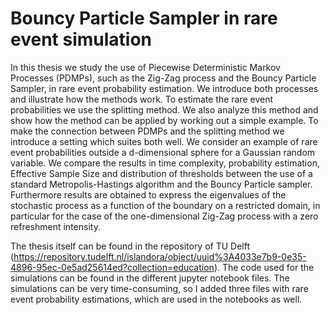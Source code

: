 # Bouncy Particle Sampler in rare event simulation

In this thesis we study the use of Piecewise Deterministic Markov Processes (PDMPs), such as the Zig-Zag process and the Bouncy Particle Sampler, in rare event probability estimation. We introduce both processes and illustrate how the methods work. To estimate the rare event probabilities we use the splitting method. We also analyze this method and show how the method can be applied by working out a simple example. To make the connection between PDMPs and the splitting method we introduce a setting which suites both well. We consider an example of rare event probabilities outside a d-dimensional sphere for a Gaussian random variable. We compare the results in time complexity, probability estimation, Effective Sample Size and distribution of thresholds between the use of a standard Metropolis-Hastings algorithm and the Bouncy Particle sampler. Furthermore results are obtained to express the eigenvalues of the stochastic process as a function of the boundary on a restricted domain, in particular for the case of the one-dimensional Zig-Zag process with a zero refreshment intensity.

The thesis itself can be found in the repository of TU Delft (https://repository.tudelft.nl/islandora/object/uuid%3A4033e7b9-0e35-4896-95ec-0e5ad25614ed?collection=education). The code used for the simulations can be found in the different jupyter notebook files. The simulations can be very time-consuming, so I added three files with rare event probability estimations, which are used in the notebooks as well.
